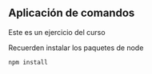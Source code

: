 ## Aplicación de comandos

Este es un ejercicio del curso

Recuerden instalar los paquetes de node

```
npm install
```